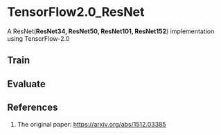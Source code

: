 # TensorFlow2.0_ResNet
A ResNet(**ResNet34, ResNet50, ResNet101, ResNet152**) implementation using TensorFlow-2.0

## Train

## Evaluate

## References
1. The original paper: https://arxiv.org/abs/1512.03385

